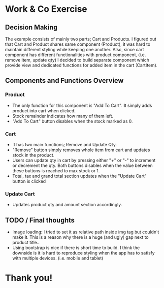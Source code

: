 # Work & Co Exercise

## Decision Making

The example consists of mainly two parts; Cart and Products.
I figured out that Cart and Product shares same component (Product), it was hard to maintain different styling while keeping one another.
Also, since cart component has different functionalities with product component, (i.e. remove item, update qty) I decided to build separate component which provide view and dedicated functions for added item in the cart (CartItem).

## Components and Functions Overview

### Product

- The only function for this component is "Add To Cart". It simply adds product into cart when clicked.
- Stock remainder indicates how many of them left.
- "Add To Cart" button disables when the stock marked as 0.

### Cart

- It has two main functions; Remove and Update Qty.
- "Remove" button simply removes whole item from cart and updates stock in the product.
- Users can update qty in cart by pressing either "+" or "-" to increment or decrement the qty. Both buttons disables when the value between these buttons is reached to max stock or 1.
- Total, tax and grand total section updates when the "Update Cart" button is clicked

### Update Cart

- Updates product qty and amount section accordingly.

## TODO / Final thoughts

- Image loading: I tried to set it as relative path inside img tag but couldn't make it. This is a reason why there is a huge (and ugly) gap next to product title..
- Using bootstrap is nice if there is short time to build. I think the downside is it is hard to reproduce styling when the app has to satisfy with multiple devices. (i.e. mobile and tablet)

# Thank you!
